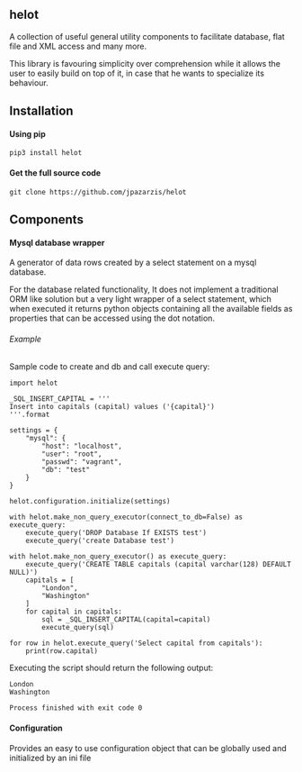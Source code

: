 ## helot
A collection of useful general utility components to facilitate database, flat 
file and XML access and many more.

  

This library is favouring simplicity over comprehension while it allows the user
to easily build on top of it, in case that he wants to specialize its behaviour.

## Installation
#### Using pip
```
pip3 install helot
```

#### Get the full source code
```git clone https://github.com/jpazarzis/helot```

## Components

#### Mysql database wrapper 
A generator of data rows created by a select statement on a mysql database.

For the database related functionality, It does not implement a traditional ORM 
like solution but a very light wrapper of a select statement, which when
executed it returns python objects containing all the available fields as
properties that can be accessed using the dot notation.

###### Example

Sample code to create and db and call execute query:

```
import helot

_SQL_INSERT_CAPITAL = '''
Insert into capitals (capital) values ('{capital}')
'''.format

settings = {
    "mysql": {
        "host": "localhost",
        "user": "root",
        "passwd": "vagrant",
        "db": "test"
    }
}

helot.configuration.initialize(settings)

with helot.make_non_query_executor(connect_to_db=False) as execute_query:
    execute_query('DROP Database If EXISTS test')
    execute_query('create Database test')

with helot.make_non_query_executor() as execute_query:
    execute_query('CREATE TABLE capitals (capital varchar(128) DEFAULT NULL)')
    capitals = [
        "London",
        "Washington"
    ]
    for capital in capitals:
        sql = _SQL_INSERT_CAPITAL(capital=capital)
        execute_query(sql)

for row in helot.execute_query('Select capital from capitals'):
    print(row.capital)

```
Executing the script should return the following output:
```
London
Washington

Process finished with exit code 0
```

#### Configuration
Provides an easy to use configuration object that can be globally used and 
initialized by an ini file
